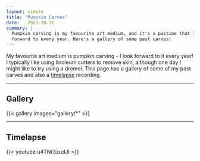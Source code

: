 ```yaml
---
layout: simple
title: "Pumpkin Carves"
date:   2023-10-31
summary: |
  Pumpkin carving is my favourite art medium, and it's a pastime that I look 
  forward to every year. Here's a gallery of some past carves!
---
```


My favourite art medium is pumpkin carving - I look forward to it every year! I 
typically like using linoleum cutters to remove skin, although one day I might 
like to try using a dremel. This page has a gallery of some of my past carves 
and also a [timelapse](#timelapse) recording.

---

## Gallery 

{{< gallery images="gallery/*" >}}

---

## Timelapse

{{< youtube u4TNr3zudJI >}}
